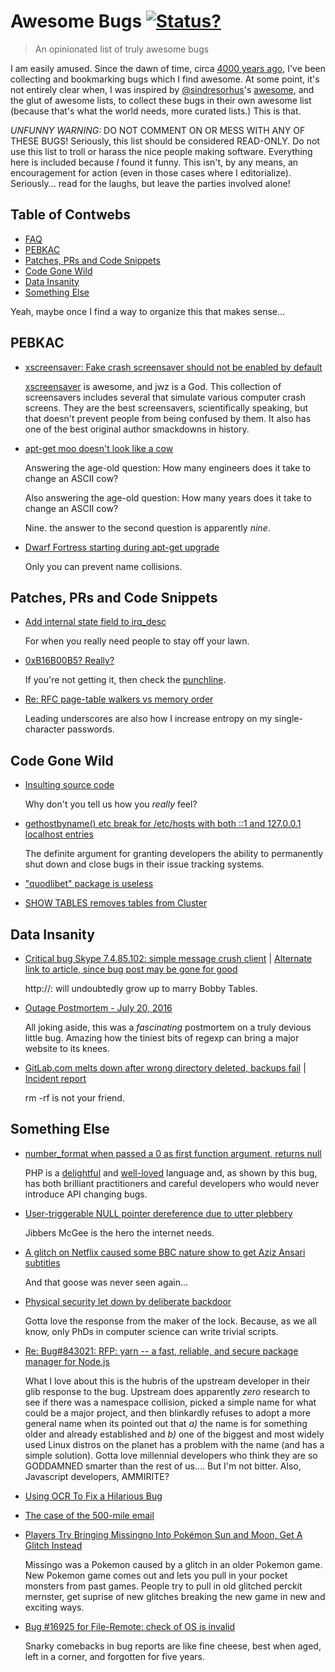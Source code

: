 # Awesome Bugs [![Status?](https://img.shields.io/badge/butt%20mangler-aardvark-ff60b4.svg)](http://files.samhart.net/humor/angry_angry.gif)

> An opinionated list of truly awesome bugs

I am easily amused. Since the dawn of time, circa
[4000 years ago](http://flyingspaghettimonster.wikia.com/wiki/Pastafarianism),
I've been collecting and bookmarking bugs which I find awesome. At some point,
it's not entirely clear when, I was inspired by
[@sindresorhus](https://github.com/sindresorhus)'s 
[awesome](https://github.com/sindresorhus/awesome), and the glut of awesome
lists, to collect these bugs in their own awesome list (because that's what
the world needs, more curated lists.) This is that.

*UNFUNNY WARNING:* DO NOT COMMENT ON OR MESS WITH ANY OF THESE BUGS! Seriously,
this list should be considered READ-ONLY. Do not use this list to troll or
harass the nice people making software. Everything here is included because
*I* found it funny. This isn't, by any means, an encouragement for action
(even in those cases where I editorialize). Seriously... read for the laughs,
but leave the parties involved alone!

## Table of Contwebs

- [FAQ](FAQ.md)
- [PEBKAC](#pebkac)
- [Patches, PRs and Code Snippets](#patches-prs-and-code-snippets)
- [Code Gone Wild](#code-gone-wild)
- [Data Insanity](#data-insanity)
- [Something Else](#something-else)

Yeah, maybe once I find a way to organize this that makes sense...

## PEBKAC

* [xscreensaver: Fake crash screensaver should not be enabled by default](https://bugs.debian.org/cgi-bin/bugreport.cgi?bug=553529)

   [xscreensaver](https://www.jwz.org/xscreensaver/) is awesome, and jwz is a God.
   This collection of screensavers includes several that simulate various
   computer crash screens. They are the best screensavers, scientifically
   speaking, but that doesn't prevent people from being confused by them. It
   also has one of the best original author smackdowns in history.

* [apt-get moo doesn't look like a cow](https://bugs.launchpad.net/ubuntu/+source/apt/+bug/56125)

   Answering the age-old question: How many engineers does it take to change an ASCII cow?

   Also answering the age-old question: How many years does it take to change an ASCII cow?

   Nine. the answer to the second question is apparently *nine*.

* [Dwarf Fortress starting during apt-get upgrade](https://askubuntu.com/questions/938606/dwarf-fortress-starting-during-apt-get-upgrade)

    Only you can prevent name collisions.

## Patches, PRs and Code Snippets

* [Add internal state field to irq_desc](http://www.spinics.net/lists/linux-tip-commits/msg11099.html)

   For when you really need people to stay off your lawn.

* [0xB16B00B5? Really?](https://lkml.org/lkml/2012/7/13/154)

   If you're not getting it, then check the [punchline](https://lkml.org/lkml/2012/7/13/209).

* [Re: RFC page-table walkers vs memory order](https://lwn.net/Articles/509149/)

   Leading underscores are also how I increase entropy on my single-character passwords.

## Code Gone Wild

* [Insulting source code](https://bugs.debian.org/cgi-bin/bugreport.cgi?bug=477454)

   Why don't you tell us how you *really* feel?

* [gethostbyname() etc break for /etc/hosts with both ::1 and 127.0.0.1 localhost entries](https://sourceware.org/bugzilla/show_bug.cgi?id=4980)

   The definite argument for granting developers the ability to permanently
   shut down and close bugs in their issue tracking systems.

* ["quodlibet" package is useless](https://bugs.gentoo.org/show_bug.cgi?id=124595)

* [SHOW TABLES removes tables from Cluster](https://bugs.mysql.com/bug.php?id=40854)

## Data Insanity

* [Critical bug Skype 7.4.85.102: simple message crush client](https://community.skype.com/t5/Windows-archive/Critical-bug-Skype-7-4-85-102-simple-message-crush-client/td-p/3996419) |
[Alternate link to article, since bug post may be gone for good](https://venturebeat.com/2015/06/02/these-8-characters-crash-skype-and-once-theyre-in-your-chat-history-the-app-cant-start/)

   http://: will undoubtedly grow up to marry Bobby Tables.

* [Outage Postmortem - July 20, 2016](http://stackstatus.net/post/147710624694/outage-postmortem-july-20-2016)

   All joking aside, this was a *fascinating* postmortem on a truly devious
   little bug. Amazing how the tiniest bits of regexp can bring a major
   website to its knees.

* [GitLab.com melts down after wrong directory deleted, backups fail](https://www.theregister.co.uk/2017/02/01/gitlab_data_loss/) | [Incident report](https://about.gitlab.com/2017/02/01/gitlab-dot-com-database-incident/)

   rm -rf is not your friend.

## Something Else

* [number_format when passed a 0 as first function argument, returns null](https://bugs.php.net/bug.php?id=50696)

   PHP is a [delightful](http://phpsadness.com/sad/52) and [well-loved](https://www.google.com/search?q=php+sucks)
   language and, as shown by this bug, has both brilliant practitioners and careful
   developers who would never introduce API changing bugs.

* [User-triggerable NULL pointer dereference due to utter plebbery](https://jira.mongodb.org/browse/PYTHON-532)

   Jibbers McGee is the hero the internet needs.

* [A glitch on Netflix caused some BBC nature show to get Aziz Ansari subtitles](https://www.reddit.com/r/funny/comments/4vv5f6/a_glitch_on_netflix_caused_some_bbc_nature_show/)

   And that goose was never seen again...

* [Physical security let down by deliberate backdoor](https://www.amazon.com/review/R1OPKA227Q6P5)

   Gotta love the response from the maker of the lock. Because, as we all know,
   only PhDs in computer science can write trivial scripts.

* [Re: Bug#843021: RFP: yarn -- a fast, reliable, and secure package manager for Node.js](https://lists.debian.org/debian-devel/2016/11/msg00103.html)

   What I love about this is the hubris of the upstream developer in their glib
   response to the bug. Upstream does apparently *zero* research to see if there
   was a namespace collision, picked a simple name for what could be a major
   project, and then blinkardly refuses to adopt a more general name when
   its pointed out that *a)* the name is for something older and already
   established and *b)* one of the biggest and most widely used Linux distros
   on the planet has a problem with the name (and has a simple solution).
   Gotta love millennial developers who think they are so GODDAMNED smarter
   than the rest of us.... But I'm not bitter. Also, Javascript developers, AMMIRITE?

* [Using OCR To Fix a Hilarious Bug](http://artsy.github.io/blog/2015/11/04/Using-OCR-To-Fix-A-Hilarious-Bug/)

* [The case of the 500-mile email](https://www.ibiblio.org/harris/500milemail.html)

* [Players Try Bringing Missingno Into Pokémon Sun and Moon, Get A Glitch Instead](http://kotaku.com/players-try-bringing-missingno-into-pokemon-sun-and-moo-1791621674)

   Missingo was a Pokemon caused by a glitch in an older Pokemon game. New
   Pokemon game comes out and lets you pull in your pocket monsters from past
   games. People try to pull in old glitched perckit mernster, get suprise of
   new glitches breaking the new game in new and exciting ways.

* [Bug #16925 for File-Remote: check of OS is invalid](https://rt.cpan.org/Public/Bug/Display.html?ShowHeaders=1;id=16925)

   Snarky comebacks in bug reports are like fine cheese, best when aged, left
   in a corner, and forgotten for five years.
